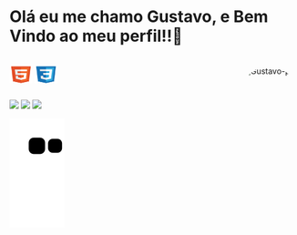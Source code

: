 <h1>Olá eu me chamo Gustavo, e Bem Vindo ao meu perfil!!👋</h1
  

  
<div style="display: inline_block"><br>
  <img align="center" alt="Gustavo-HTML" height="30" width="40" src="https://raw.githubusercontent.com/devicons/devicon/master/icons/html5/html5-original.svg">
  <img align="center" alt="Gustavo-CSS" height="30" width="40" src="https://raw.githubusercontent.com/devicons/devicon/master/icons/css3/css3-original.svg">
  <img align="right" alt="Gustavo-pic" height="150" style="border-radius:100px"
   src="https://user-images.githubusercontent.com/113376786/199149105-4928e951-f27d-4778-bd5e-5020268dcf34.png">
</div>

  ##
  
<div> 
  <a href = "mailto:gustavo.fayao@gmail.com"><img src="https://img.shields.io/badge/-Gmail-%23333?style=for-the-badge&logo=gmail&logoColor=white" target="_blank"></a>
  <a href="https://www.linkedin.com/in/rafaella-ballerini-45875016a" target="_blank"><img src="https://img.shields.io/badge/-LinkedIn-%230077B5?style=for-the-badge&logo=linkedin&logoColor=white" target="_blank"></a>
  <a href="https://wa.me/5516982488918?text=Gustavo+fay%C3%A3o" target="_blank"><img src="https://img.shields.io/badge/WhatsApp-25D366?style=for-the-badge&logo=whatsapp&logoColor=white" target="_blank">
</div>

![Snake animation](https://github.com/GustavoFayao/GustavoFayao/blob/output/github-contribution-grid-snake.svg)  
